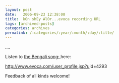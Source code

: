 ```yaml
---
layout: post
date:	2006-09-23 12:38:00
title:  kOn shEy AlOr...evoca recording URL
tags: [archived-posts]
categories: archives
permalink: /:categories/:year/:month/:day/:title/
---
```

....


Listen to <a href="http://deponti.livejournal.com/122415.html"> the Bengali song: </a> here:



<A href="http://www.evoca.com/user_profile.jsp?uid=4293">http://www.evoca.com/user_profile.jsp?u<WBR>id=4293</A>

Feedback of all kinds welcome!
